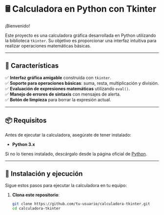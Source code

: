 # 🖩 Calculadora en Python con Tkinter

¡Bienvenido! 

Este proyecto es una calculadora gráfica desarrollada en Python utilizando la biblioteca `tkinter`. Su objetivo es proporcionar una interfaz intuitiva para realizar operaciones matemáticas básicas.

---

## 🎯 Características

✅ **Interfaz gráfica amigable** construida con `tkinter`.  
✅ **Soporte para operaciones básicas**: suma, resta, multiplicación y división.  
✅ **Evaluación de expresiones matemáticas** utilizando `eval()`.  
✅ **Manejo de errores de sintaxis** con mensajes de alerta.  
✅ **Botón de limpieza** para borrar la expresión actual.  

---

## 📦 Requisitos

Antes de ejecutar la calculadora, asegúrate de tener instalado:

- **Python 3.x**

Si no lo tienes instalado, descárgalo desde la página oficial de [Python](https://www.python.org/downloads/).

---

## 🚀 Instalación y ejecución

Sigue estos pasos para ejecutar la calculadora en tu equipo:

1. **Clona este repositorio**:

   ```bash
   git clone https://github.com/tu-usuario/calculadora-tkinter.git
   cd calculadora-tkinter
